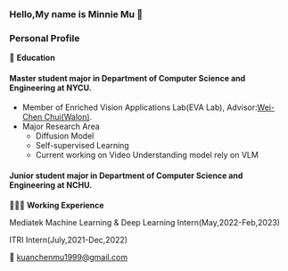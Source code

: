 ### Hello,My name is Minnie Mu :raising_hand: 

<!--
**Minniemu/Minniemu** is a ✨ _special_ ✨ repository because its `README.md` (this file) appears on your GitHub profile.

Here are some ideas to get you started:
-->
### Personal Profile
🏫 **Education**

#### Master student major in Department of Computer Science and Engineering at NYCU.
* Member of Enriched Vision Applications Lab(EVA Lab), Advisor:[Wei-Chen Chui(Walon)](https://walonchiu.github.io).
* Major Research Area
  *  Diffusion Model
  *  Self-supervised Learning
  *  Current working on Video Understanding model rely on VLM
#### Junior student major in Department of Computer Science and Engineering at NCHU.

👩🏻‍💻 **Working Experience**

Mediatek Machine Learning & Deep Learning Intern(May,2022-Feb,2023)

ITRI Intern(July,2021-Dec,2022)



:email: [kuanchenmu1999@gmail.com](mailto:kuanchenmu1999@gmail.com)

<!--
🔭I’m currently working on 

- 🌱 I’m currently learning ...
- 👯 I’m looking to collaborate on ...
- 🤔 I’m looking for help with ...
- 💬 Ask me about ...
- 📫 How to reach me: ...
- 😄 Pronouns: ...
- ⚡ Fun fact: ...
```


